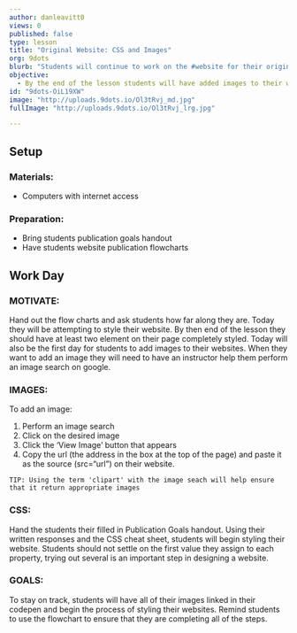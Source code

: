 ```yaml
---
author: danleavitt0
views: 0
published: false
type: lesson
title: "Original Website: CSS and Images"
org: 9dots
blurb: "Students will continue to work on the #website for their original application ideas. This lessons focus will be on #CSS and adding images."
objective: 
  - By the end of the lesson students will have added images to their website and begin styling with CSS
id: "9dots-OiL19XW"
image: "http://uploads.9dots.io/Ol3tRvj_md.jpg"
fullImage: "http://uploads.9dots.io/Ol3tRvj_lrg.jpg"

---
```


## Setup

### Materials:
- Computers with internet access

### Preparation:
- Bring students publication goals handout
- Have students website publication flowcharts

## Work Day

### MOTIVATE:
Hand out the flow charts and ask students how far along they are.  Today they will be attempting to style their website. By then end of the lesson they should have at least two element on their page completely styled. Today will also be the first day for students to add images to their websites. When they want to add an image they will need to have an instructor help them perform an image search on google. 

### IMAGES:
To add an image:
1. Perform an image search
2. Click on the desired image
3. Click the ‘View Image’ button that appears 
4. Copy the url (the address in the box at the top of the page) and paste it as the source (src=“url”) on their website.
```
TIP: Using the term 'clipart' with the image seach will help ensure that it return appropriate images
```

### CSS:
Hand the students their filled in Publication Goals handout. Using their written responses and the CSS cheat sheet, students will begin styling their website. Students should not settle on the first value they assign to each property, trying out several  is an important step in designing a website. 

### GOALS:
To stay on track, students will have all of their images linked in their codepen and begin the process of styling their websites. Remind students to use the flowchart to ensure that they are completing all of the steps.
